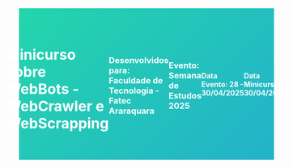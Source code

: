 <style>
        @keyframes hi  {
            0% { transform: rotate( 0.0deg) }
           10% { transform: rotate(14.0deg) }
           20% { transform: rotate(-8.0deg) }
           30% { transform: rotate(14.0deg) }
           40% { transform: rotate(-4.0deg) }
           50% { transform: rotate(10.0deg) }
           60% { transform: rotate( 0.0deg) }
          100% { transform: rotate( 0.0deg) }
        }


        .container {
          background: linear-gradient(-45deg, #ee7752, #e73c7e, #23a6d5, #23d5ab);
          background-size: 400% 400%;
          animation: gradient 15s ease infinite;

          width: 100%;
          height: 300px;

          display: flex;
          justify-content: center;
          align-items: center;
          color: white;

          font-family: -apple-system, BlinkMacSystemFont, "Segoe UI", Roboto, Helvetica, Arial, sans-serif, "Apple Color Emoji", "Segoe UI Emoji", "Segoe UI Symbol";
        }

        .hi {
          animation: hi 1.5s linear -0.5s infinite;
          display: inline-block;
          transform-origin: 70% 70%;
        }

        @media (prefers-reduced-motion) {
          .container {
            animation: none;
          }

          .hi {
            animation: none;
          }
        }
</style>
<div class="container">
  <h1>Minicurso sobre WebBots - WebCrawler e WebScrapping </h1>
  <hr>
  <h3 class="text-center">Desenvolvidos para: Faculdade de Tecnologia - Fatec Araraquara</h3>
  <hr>
  <h3 class="text-center">Evento: Semana de Estudos 2025</h3>
  <h4>Data Evento: 28 - 30/04/2025</h4>
  <h4>Data Minicurso: 30/04/2025</h4>
</div>
